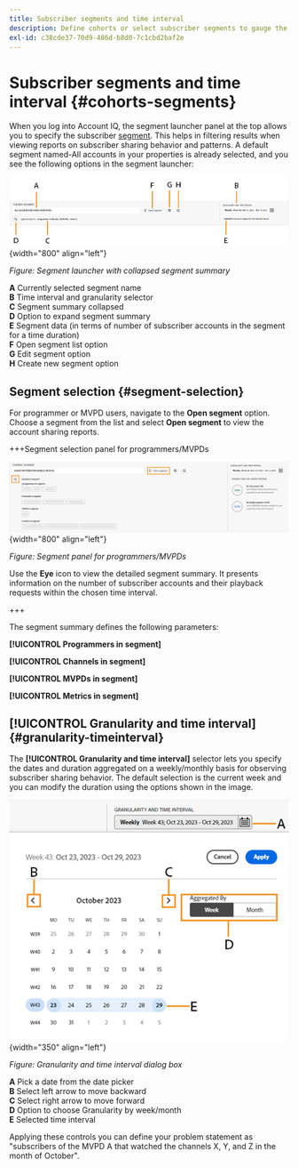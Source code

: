 ```yaml
---
title: Subscriber segments and time interval
description: Define cohorts or select subscriber segments to gauge the account sharing possibilities and patterns of your channel viewers to use graphical tools and reports in Account IQ.
exl-id: c38cde37-70d9-486d-b8d0-7c1cbd2baf2e
---
```


# Subscriber segments and time interval {#cohorts-segments}

When you log into Account IQ, the segment launcher panel at the top allows you to specify the subscriber [segment](/help/accountiq/product-concepts.md#segment-segmet-def). This helps in filtering results when viewing reports on subscriber sharing behavior and patterns. A default segment named-All accounts in your properties is already selected, and you see the following options in the segment launcher:

![](assets/new-segment-selector-collapsed.png){width="800" align="left"}

 *Figure: Segment launcher with collapsed segment summary*
 
**A** Currently selected segment name<br/>
**B** Time interval and granularity selector<br/>
**C** Segment summary collapsed<br/>
**D** Option to expand segment summary<br/>
**E** Segment data (in terms of number of subscriber accounts in the segment for a time duration)<br/>
**F** Open segment list option<br/>
**G** Edit segment option<br/>
**H** Create new segment option<br/>

## Segment selection {#segment-selection}

For programmer or MVPD users, navigate to the **Open segment** option. Choose a segment from the list and select **Open segment** to view the account sharing reports.

+++Segment selection panel for programmers/MVPDs

![](assets/segment-panel-programmers-mvpd.png){width="800" align="left"}

*Figure: Segment panel for programmers/MVPDs*

Use the **Eye** icon to view the detailed segment summary. It presents information on the number of subscriber accounts and their playback requests within the chosen time interval.

+++

The segment summary defines the following parameters:

**[!UICONTROL Programmers in segment]**

**[!UICONTROL Channels in segment]**

**[!UICONTROL MVPDs in segment]**

**[!UICONTROL Metrics in segment]**

<!-- The definitions of these parameters will be defined in the glossary? or the parameters are different for a programmer/mvpd segment?-->

## [!UICONTROL Granularity and time interval] {#granularity-timeinterval}

  The **[!UICONTROL Granularity and time interval]** selector lets you specify the dates and duration aggregated on a weekly/monthly basis for observing subscriber sharing behavior. The default selection is the current week and you can modify the duration using the options shown in the image.

  ![[!UICONTROL Granularity and timeinterval]](assets/granularity-timeinterval-weekwise.png){width="350" align="left"}

  *Figure: Granularity and time interval dialog box*

**A** Pick a date from the date picker<br/>
**B** Select left arrow to move backward<br/>
**C** Select right arrow to move forward<br/>
**D** Option to choose Granularity by week/month<br/>
**E** Selected time interval<br/>

Applying these controls you can define your problem statement as "subscribers of the MVPD A that watched the channels X, Y, and Z in the month of October".


